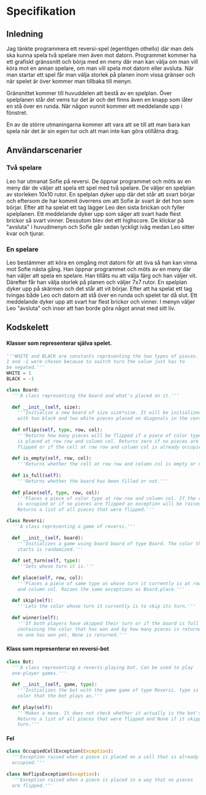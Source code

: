 # Specifikation

## Inledning

Jag tänkte programmera ett reversi-spel (egentligen othello) där man dels ska kunna spela två spelare men även mot datorn. Programmet kommer ha ett grafiskt gränssnitt och börja med en meny där man kan välja om man vill köra mot en annan spelare, om man vill spela mot datorn eller avsluta. När man startar ett spel får man välja storlek på planen inom vissa gränser och när spelet är över kommer man tillbaka till menyn.

Gränsnittet kommer till huvuddelen att bestå av en spelplan. Över spelplanen står det vems tur det är och det finns även en knapp som låter en stå över en runda. När någon vunnit kommer ett meddelande upp i fönstret.

En av de större utmaningarna kommer att vara att se till att man bara kan spela när det är sin egen tur och att man inte kan göra otillåtna drag.

## Användarscenarier

### Två spelare

Leo har utmanat Sofie på reversi. De öppnar programmet och möts av en meny där de väljer att spela ett spel med två spelare. De väljer en spelplan av storleken 10x10 rutor. En spelplan dyker upp där det står att svart börjar och eftersom de har kommit överrens om att Sofie är svart är det hon som börjar. Efter att ha spelat ett tag lägger Leo den sista brickan och fyller spelplanen. Ett meddelande dyker upp som säger att svart hade flest brickor så svart vinner. Dessutom blev det ett highscore. De klickar på "avsluta" i huvudmenyn och Sofie går sedan lyckligt iväg medan Leo sitter kvar och tjurar.

### En spelare

Leo bestämmer att köra en omgång mot datorn för att öva så han kan vinna mot Sofie nästa gång. Han öppnar programmet och möts av en meny där han väljer att spela en spelare. Han tillåts nu att välja färg och han väljer vit. Därefter får han välja storlek på planen och väljer 7x7 rutor. En spelplan dyker upp på skärmen och det står att vit börjar. Efter att ha spelat ett tag tvingas både Leo och datorn att stå över en runda och spelet tar då slut. Ett meddelande dyker upp att svart har flest brickor och vinner. I menyn väljer Leo "avsluta" och inser att han borde göra något annat med sitt liv.

## Kodskelett

#### Klasser som representerar själva spelet.
```python
'''WHITE and BLACK are constants representing the two types of pieces.
1 and -1 were chosen because to switch turn the value just has to
be negated.'''
WHITE = 1
BLACK = -1

class Board:
  '''A class representing the board and what's placed on it.'''
  
  def __init__(self, size):
    '''Initialize a new board of size size*size. It will be initialized
    with two black and two white pieces placed on diagonals in the center.'''
  
  def nflips(self, type, row, col):
    '''Returns how many pieces will be flipped if a piece of color type
    is placed at row row and column col. Returns zero if no pieces are
    flipped or if the cell at row row and column col is already occupied.'''
    
  def is_empty(self, row, col):
    '''Returns whether the cell at row row and column col is empty or not'''
  
  def is_full(self):
    '''Returns whether the board has been filled or not.'''
    
  def place(self, type, row, col):
    '''Places a piece of color type at row row and column col. If the cell
    is occupied or if no pieces are flipped an exception will be raised.
    Returns a list of all pieces that were flipped.'''

class Reversi:
  '''A class representing a game of reversi.'''
  
  def __init__(self, board):
    '''Initializes a game using board board of type Board. The color that
    starts is randomized.'''
  
  def set_turn(self, type):
    '''Sets whose turn it is.'''
  
  def place(self, row, col):
    '''Places a piece of same type as whose turn it currently is at row row
    and column col. Raises the same exceptions as Board.place.'''
  
  def skip(self):
    '''Lets the color whose turn it currently is to skip its turn.'''
  
  def winner(self):
    '''If both players have skipped their turn or if the board is full a list
    containing the color that has won and by how many pieces is returned. If
    no one has won yet, None is returned.'''
```

#### Klass som representerar en reversi-bot

```python
class Bot:
  '''A class representing a reversi-playing bot. Can be used to play
  one-player games.'''
  
  def __init__(self, game, type):
    '''Initializes the bot with the game game of type Reversi. type is the
    color that the bot plays as.'''
  
  def play(self):
    '''Makes a move. It does not check whether it actually is the bot's turn.
    Returns a list of all pieces that were flipped and None if it skipped its
    turn.'''
```

#### Fel

```python
class OccupiedCellException(Exception):
  '''Exception raised when a piece is placed on a cell that is already
  occupied.'''
  
class NoFlipsException(Exception):
  '''Exception raised when a piece is placed in a way that no pieces
  are flipped.'''
```
